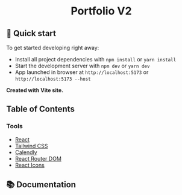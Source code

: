 <h1 align="center">
  Portfolio V2
</h1>

## 🚀 Quick start

To get started developing right away:

- Install all project dependencies with `npm install` or `yarn install`
- Start the development server with `npm dev` or `yarn dev`
- App launched in browser at `http://localhost:5173` or `http://localhost:5173 --host`

**Created with Vite site.**

## Table of Contents

### Tools

- [React](https://reactjs.org/)
- [Tailwind CSS](https://tailwindcss.com/)
- [Calendly](https://calendly.com/)
- [React Router DOM](https://reacttraining.com/react-router/web/guides/quick-start)
- [React Icons](https://react-icons.github.io/react-icons/)

## 📚 Documentation
